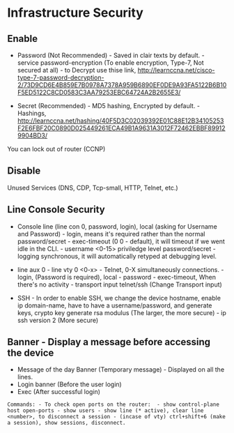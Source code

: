 # Infrastructure Security

## Enable

- Password (Not Recommended)
		- Saved in clair texts by default.
		- service password-encryption (To enable encryption, Type-7, Not secured at all)
		- to Decrypt use thise link, http://learnccna.net/cisco-type-7-password-decryption-2/73D9CD6E4B859E7B0978A7378A959B6890EF0DE9A93FA5122B6B10F5ED5122C8CD0583C3AA79253EBC64724A2B2655E3/

- Secret (Recommended)
		- MD5 hashing, Encrypted by default.
		- Hashings, http://learnccna.net/hashing/40F5D3C02039392E01C88E12B34105253F2E6FBF20C0890D025449261ECA49B1A9631A3012F72462EBBF899129904BD3/

You can lock out of router (CCNP)

## Disable

Unused Services (DNS, CDP, Tcp-small, HTTP, Telnet, etc.)

## Line Console Security

- Console line (line con 0, password, login), local (asking for Username and Password)
				- login, means it's required rather than the normal password/secret
				- exec-timeout (0 0 - default), it will timeout if we went idle in the CLI.
				- username <name> <0-15> priviledge level password/secret <password>
				- logging synchronous, it will automatically retyped at debugging level.

- line aux 0
			- line vty 0 <0-x>
				- Telnet, 0-X simultaneously connections.
				- login, (Password is required), local
				- password <pwd>
				- exec-timeout, When there's no activity
				- transport input telnet/ssh (Change Transport input)

- SSH
		- In order to enable SSH, we change the device hostname, enable ip domain-name, have to have a username/password, and generate keys,  crypto key generate rsa modulus (The larger, the more secure)
		- ip ssh version 2 (More secure)

## Banner - Display a message before accessing the device
	
- Message of the day Banner (Temporary message)
		- Displayed on all the lines. 
- Login banner (Before the user login)
- Exec (After successful login)


`Commands:
		- To check open ports on the router: 
				- show control-plane host open-ports
		- show users
		- show line (* active), clear line <number>, to disconnect a session
		- (incase of vty) ctrl+shift+6 (make a session), show sessions, disconnect.`
